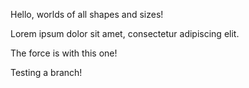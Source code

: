 Hello, worlds of all shapes and sizes!

Lorem ipsum dolor sit amet, consectetur adipiscing elit.

The force is with this one!

Testing a branch!